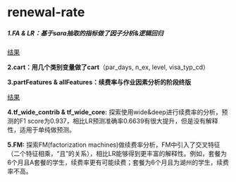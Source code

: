 # renewal-rate

##### 1.FA & LR：基于sara抽取的指标做了因子分析&逻辑回归

[结果](./markdown/FA_LR.md)

**2.cart：用几个类别变量做了cart**（par_days, n_ex, level, visa_typ_cd）

**3.partFeatures & allFeatures：续费率与作业因素分析的阶段终版**

[结果](./markdown/final.md)

**4.tf_wide_contrib & tf_wide_core:** 探索使用wide&deep进行续费率的分析，预测的F1 score为0.937，相比LR预测准确率0.6639有很大提升，但是没有解释性，适用于单纯做预测。

**5.FM:** 探索FM(factorization machines)做续费率分析，FM中引入了交叉特征（二个特征相乘，“且”的关系），相比LR能够得到更丰富的解释性。例如，套餐为6个月且A套餐的学生，续费率更有可能续费；套餐为6个月且为湖州的学生，续费率不高。